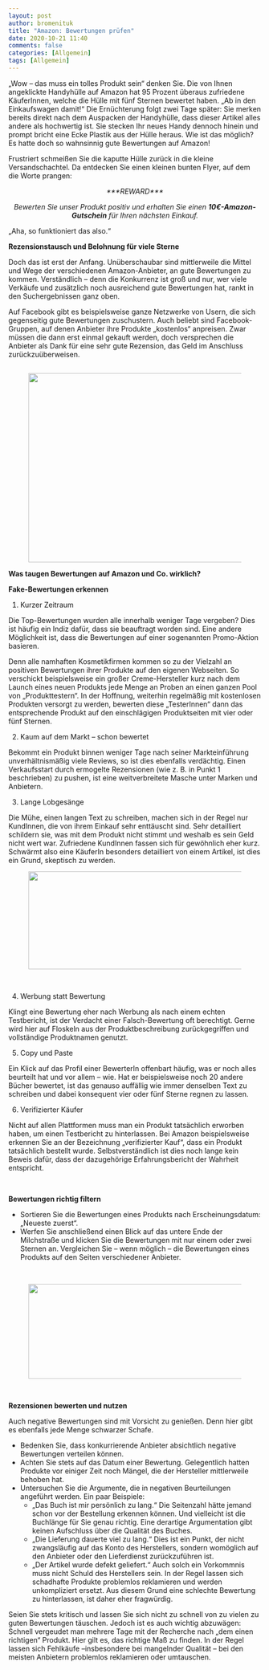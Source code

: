 ```yaml
---
layout: post
author: bromenituk
title: "Amazon: Bewertungen prüfen"
date: 2020-10-21 11:40
comments: false
categories: [Allgemein]
tags: [Allgemein]
---
```

<!-- wp:tadv/classic-paragraph -->
<p>„Wow – das muss ein tolles Produkt sein“ denken Sie. Die von Ihnen angeklickte Handyhülle auf Amazon hat 95 Prozent überaus zufriedene KäuferInnen, welche die Hülle mit fünf Sternen bewertet haben. „Ab in den Einkaufswagen damit!“ Die Ernüchterung folgt zwei Tage später: Sie merken bereits direkt nach dem Auspacken der Handyhülle, dass dieser Artikel alles andere als hochwertig ist. Sie stecken Ihr neues Handy dennoch hinein und prompt bricht eine Ecke Plastik aus der Hülle heraus. Wie ist das möglich? Es hatte doch so wahnsinnig gute Bewertungen auf Amazon!</p>
<p>Frustriert schmeißen Sie die kaputte Hülle zurück in die kleine Versandschachtel. Da entdecken Sie einen kleinen bunten Flyer, auf dem die Worte prangen:</p>
<p style="text-align: center;"><em>***REWARD*** </em></p>
<p style="text-align: center;"><em>Bewerten Sie unser Produkt positiv und erhalten Sie einen </em><em><strong>10€-Amazon-Gutschein</strong> für Ihren nächsten Einkauf.</em></p>
<p></p>
<p>„Aha, so funktioniert das also.“</p>
<p></p>
<p><strong>Rezensionstausch und Belohnung für viele Sterne</strong></p>
<p>Doch das ist erst der Anfang. Unüberschaubar sind mittlerweile die Mittel und Wege der verschiedenen Amazon-Anbieter, an gute Bewertungen zu kommen. Verständlich – denn die Konkurrenz ist groß und nur, wer viele Verkäufe und zusätzlich noch ausreichend gute Bewertungen hat, rankt in den Suchergebnissen ganz oben.</p>
<p>Auf Facebook gibt es beispielsweise ganze Netzwerke von Usern, die sich gegenseitig gute Bewertungen zuschustern. Auch beliebt sind Facebook-Gruppen, auf denen Anbieter ihre Produkte „kostenlos“ anpreisen. Zwar müssen die dann erst einmal gekauft werden, doch versprechen die Anbieter als Dank für eine sehr gute Rezension, das Geld im Anschluss zurückzuüberweisen.</p>
<p><img src="https://vg07.met.vgwort.de/na/f87fa3d423e24d508734f73ce8bf9255" alt="" width="1" height="1" /></p>
<!-- /wp:tadv/classic-paragraph -->

<!-- wp:image {"align":"center","id":428,"width":503,"height":377} -->
<div class="wp-block-image"><figure class="aligncenter is-resized"><img src="https://bromenituk.de/wp-content/uploads/2020/10/Bildschirmfoto-2020-10-21-um-11.55.13-edited.png" alt="" class="wp-image-428" width="503" height="377"/></figure></div>
<!-- /wp:image -->

<!-- wp:tadv/classic-paragraph /-->

<!-- wp:paragraph -->
<p></p>
<!-- /wp:paragraph -->

<!-- wp:paragraph -->
<p></p>
<!-- /wp:paragraph -->

<!-- wp:paragraph -->
<p><strong>Was taugen Bewertungen auf Amazon und Co. wirklich?</strong></p>
<!-- /wp:paragraph -->

<!-- wp:tadv/classic-paragraph -->
<p><strong>Fake-Bewertungen erkennen</strong></p>
<ol>
<li>Kurzer Zeitraum</li>
</ol>
<p>Die Top-Bewertungen wurden alle innerhalb weniger Tage vergeben? Dies ist häufig ein Indiz dafür, dass sie beauftragt worden sind. Eine andere Möglichkeit ist, dass die Bewertungen auf einer sogenannten Promo-Aktion basieren.</p>
<p>Denn alle namhaften Kosmetikfirmen kommen so zu der Vielzahl an positiven Bewertungen ihrer Produkte auf den eigenen Webseiten. So verschickt beispielsweise ein großer Creme-Hersteller kurz nach dem Launch eines neuen Produkts jede Menge an Proben an einen ganzen Pool von „Produkttestern“. In der Hoffnung, weiterhin regelmäßig mit kostenlosen Produkten versorgt zu werden, bewerten diese „TesterInnen“ dann das entsprechende Produkt auf den einschlägigen Produktseiten mit vier oder fünf Sternen.</p>
<ol start="2">
<li>Kaum auf dem Markt – schon bewertet</li>
</ol>
<p>Bekommt ein Produkt binnen weniger Tage nach seiner Markteinführung unverhältnismäßig viele Reviews, so ist dies ebenfalls verdächtig. Einen Verkaufsstart durch ermogelte Rezensionen (wie z.&nbsp;B. in Punkt 1 beschrieben) zu pushen, ist eine weitverbreitete Masche unter Marken und Anbietern.</p>
<ol start="3">
<li>Lange Lobgesänge</li>
</ol>
<p>Die Mühe, einen langen Text zu schreiben, machen sich in der Regel nur KundInnen, die von ihrem Einkauf sehr enttäuscht sind. Sehr detailliert schildern sie, was mit dem Produkt nicht stimmt und weshalb es sein Geld nicht wert war. Zufriedene KundInnen fassen sich für gewöhnlich eher kurz. Schwärmt also eine KäuferIn besonders detailliert von einem Artikel, ist dies ein Grund, skeptisch zu werden.</p>
<!-- /wp:tadv/classic-paragraph -->

<!-- wp:image {"id":421,"width":818,"height":195,"sizeSlug":"large"} -->
<figure class="wp-block-image size-large is-resized"><img src="https://bromenituk.de/wp-content/uploads/2020/10/Bildschirmfoto-2020-10-21-um-11.43.31.png" alt="" class="wp-image-421" width="818" height="195"/></figure>
<!-- /wp:image -->

<!-- wp:tadv/classic-paragraph -->
<p>&nbsp;</p>
<ol start="4">
<li>Werbung statt Bewertung</li>
</ol>
<p>Klingt eine Bewertung eher nach Werbung als nach einem echten Testbericht, ist der Verdacht einer Falsch-Bewertung oft berechtigt. Gerne wird hier auf Floskeln aus der Produktbeschreibung zurückgegriffen und vollständige Produktnamen genutzt.</p>
<ol start="5">
<li>Copy und Paste</li>
</ol>
<p>Ein Klick auf das Profil einer BewerterIn offenbart häufig, was er noch alles beurteilt hat und vor allem – wie. Hat er beispielsweise noch 20 andere Bücher bewertet, ist das genauso auffällig wie immer denselben Text zu schreiben und dabei konsequent vier oder fünf Sterne regnen zu lassen.</p>
<ol start="6">
<li>Verifizierter Käufer</li>
</ol>
<p>Nicht auf allen Plattformen muss man ein Produkt tatsächlich erworben haben, um einen Testbericht zu hinterlassen. Bei Amazon beispielsweise erkennen Sie an der Bezeichnung „verifizierter Kauf“, dass ein Produkt tatsächlich bestellt wurde. Selbstverständlich ist dies noch lange kein Beweis dafür, dass der dazugehörige Erfahrungsbericht der Wahrheit entspricht.</p>
<p>&nbsp;</p>
<p><strong>Bewertungen richtig filtern</strong></p>
<ul>
<li>Sortieren Sie die Bewertungen eines Produkts nach Erscheinungsdatum: „Neueste zuerst“.</li>
<li>Werfen Sie anschließend einen Blick auf das untere Ende der Milchstraße und klicken Sie die Bewertungen mit nur einem oder zwei Sternen an. Vergleichen Sie – wenn möglich – die Bewertungen eines Produkts auf den Seiten verschiedener Anbieter.</li>
</ul>
<p>&nbsp;</p>
<!-- /wp:tadv/classic-paragraph -->

<!-- wp:image {"id":422,"width":805,"height":189,"sizeSlug":"large"} -->
<figure class="wp-block-image size-large is-resized"><img src="https://bromenituk.de/wp-content/uploads/2020/10/Bildschirmfoto-2020-10-21-um-11.44.10.png" alt="" class="wp-image-422" width="805" height="189"/></figure>
<!-- /wp:image -->

<!-- wp:tadv/classic-paragraph -->
<p> </p>
<p><strong>Rezensionen bewerten und nutzen</strong></p>
<p>Auch negative Bewertungen sind mit Vorsicht zu genießen. Denn hier gibt es ebenfalls jede Menge schwarzer Schafe.</p>
<ul>
<li>Bedenken Sie, dass konkurrierende Anbieter absichtlich negative Bewertungen verteilen können.</li>
<li>Achten Sie stets auf das Datum einer Bewertung. Gelegentlich hatten Produkte vor einiger Zeit noch Mängel, die der Hersteller mittlerweile behoben hat.</li>
<li>Untersuchen Sie die Argumente, die in negativen Beurteilungen angeführt werden. Ein paar Beispiele:
<ul>
<li>„Das Buch ist mir persönlich zu lang.“ Die Seitenzahl hätte jemand schon vor der Bestellung erkennen können. Und vielleicht ist die Buchlänge für Sie genau richtig. Eine derartige Argumentation gibt keinen Aufschluss über die Qualität des Buches.</li>
<li>„Die Lieferung dauerte viel zu lang.“ Dies ist ein Punkt, der nicht zwangsläufig auf das Konto des Herstellers, sondern womöglich auf den Anbieter oder den Lieferdienst zurückzuführen ist.</li>
<li>„Der Artikel wurde defekt geliefert.“ Auch solch ein Vorkommnis muss nicht Schuld des Herstellers sein. In der Regel lassen sich schadhafte Produkte problemlos reklamieren und werden unkompliziert ersetzt. Aus diesem Grund eine schlechte Bewertung zu hinterlassen, ist daher eher fragwürdig.</li>
</ul>
</li>
</ul>
<p>Seien Sie stets kritisch und lassen Sie sich nicht zu schnell von zu vielen zu guten Bewertungen täuschen. Jedoch ist es auch wichtig abzuwägen: Schnell vergeudet man mehrere Tage mit der Recherche nach „dem einen richtigen“ Produkt. Hier gilt es, das richtige Maß zu finden. In der Regel lassen sich Fehlkäufe –insbesondere bei mangelnder Qualität – bei den meisten Anbietern problemlos reklamieren oder umtauschen.</p>
<p><img src="https://vg07.met.vgwort.de/na/f87fa3d423e24d508734f73ce8bf9255" alt="" width="1" height="1" /></p>
<!-- /wp:tadv/classic-paragraph -->

<!-- wp:tadv/classic-paragraph /-->
